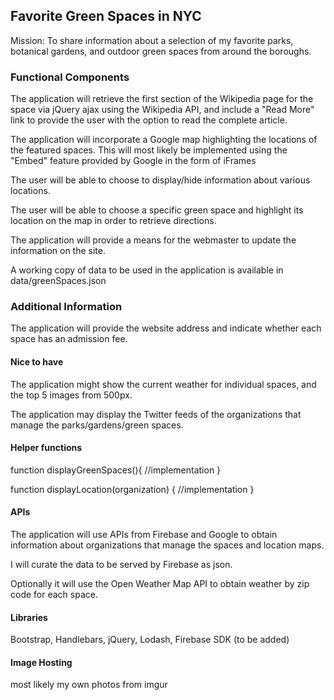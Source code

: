 ## Favorite Green Spaces in NYC
Mission: To share information about a selection of my favorite parks, botanical gardens, and outdoor green spaces from around the boroughs. 

### Functional Components

The application will retrieve the first section of the Wikipedia page for the space via jQuery ajax using the Wikipedia API, and include a "Read More" link to provide the user with the option to read the complete article.

The application will incorporate a Google map highlighting the locations of the featured spaces. This will most likely be implemented using the "Embed" feature provided by Google in the form of iFrames

The user will be able to choose to display/hide information about various locations.

The user will be able to choose a specific green space and highlight its location on the map in order to retrieve directions.

The application will provide a means for the webmaster to update the information on the site.

A working copy of data to be used in the application is available in data/greenSpaces.json

### Additional Information
The application will provide the website address and indicate whether each space has an admission fee. 

#### Nice to have
The application might show the current weather for individual spaces, and the top 5 images from 500px.

The application may display the Twitter feeds of the organizations that manage the parks/gardens/green spaces.

#### Helper functions
function displayGreenSpaces(){
//implementation
}

function displayLocation(organization) {
//implementation
}

#### APIs
The application will use APIs from Firebase and Google to obtain information about organizations that manage the spaces and location maps. 

I will curate the data to be served by Firebase as json.

Optionally it will use the Open Weather Map API to obtain weather by zip code for each space.

#### Libraries
Bootstrap, Handlebars, jQuery, Lodash, Firebase SDK (to be added)

#### Image Hosting
most likely my own photos from imgur

